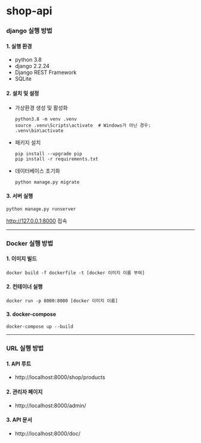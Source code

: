 # shop-api

### django 실행 방법
#### 1. 실행 환경
- python 3.8
- django 2.2.24
- Django REST Framework
- SQLite
#### 2. 설치 및 설정
- 가상환경 생성 및 활성화
  ```
  python3.8 -m venv .venv
  source .venv\Scripts\activate  # Windows가 아닌 경우: .venv\bin\activate
  ```
- 패키지 설치
  ```
  pip install --upgrade pip
  pip install -r requirements.txt
  ```
- 데이터베이스 초기화
  ```
  python manage.py migrate
  ```
#### 3. 서버 실행
```
python manage.py runserver
```
http://127.0.0.1:8000 접속

---
### Docker 실행 방법
#### 1. 이미지 빌드
```
docker build -f dockerfile -t [docker 이미지 이름 부여]
```
#### 2. 컨테이너 실행
```
docker run -p 8000:8000 [docker 이미지 이름]
```
#### 3. docker-compose
```
docker-compose up --build
```
---
### URL 실행 방법
#### 1. API 루트
- http://localhost:8000/shop/products
#### 2. 관리자 페이지
- http://localhost:8000/admin/
#### 3. API 문서
- http://localhost:8000/doc/
